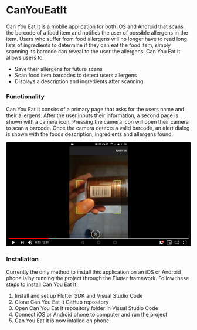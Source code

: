 # CanYouEatIt

Can You Eat It is a mobile application for both iOS and Android that scans the barcode of a food item and notifies the user of possible allergens in the item. Users who suffer from food allergens will no longer have to read long lists of ingredients to determine if they can eat the food item, simply scanning its barcode can reveal to the user the allergens. Can You Eat It allows users to: 

* Save their allergens for future scans 
* Scan food item barcodes to detect users allergens 
* Displays a description and ingredients after scanning 

### Functionality 

Can You Eat It consits of a primary page that asks for the users name and their allergens. After the user inputs their information, a second page is shown with a camera icon. Pressing the camera icon will open their camera to scan a barcode. Once the camera detects a valid barcode, an alert dialog is shown with the foods description, ingredients and allergens found. 

[![Alt text](/Images/1.png?raw=true)](https://www.youtube.com/watch?v=XsmLzbadh4U)

### Installation 

Currently the only method to install this application on an iOS or Android phone is by running the project through the Flutter framework. Follow these steps to install Can You Eat It: 

1. Install and set up Flutter SDK and Visual Studio Code
2. Clone Can You Eat It GitHub repository 
3. Open Can You Eat It repository folder in Visual Studio Code 
4. Connect iOS or Android phone to computer and run the project 
5. Can You Eat It is now intalled on phone 
